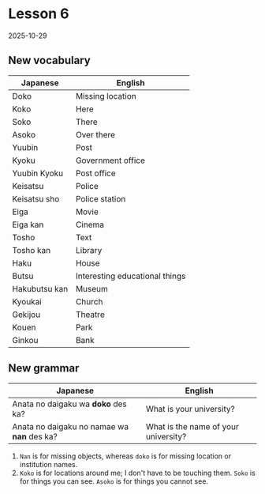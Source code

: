 # Lesson 6

2025-10-29

## New vocabulary

| Japanese      | English                        |
| ------------- | ------------------------------ |
| Doko          | Missing location               |
| Koko          | Here                           |
| Soko          | There                          |
| Asoko         | Over there                     |
| Yuubin        | Post                           |
| Kyoku         | Government office              |
| Yuubin Kyoku  | Post office                    |
| Keisatsu      | Police                         |
| Keisatsu sho  | Police station                 |
| Eiga          | Movie                          |
| Eiga kan      | Cinema                         |
| Tosho         | Text                           |
| Tosho kan     | Library                        |
| Haku          | House                          |
| Butsu         | Interesting educational things |
| Hakubutsu kan | Museum                         |
| Kyoukai       | Church                         |
| Gekijou       | Theatre                        |
| Kouen         | Park                           |
| Ginkou        | Bank                           |

## New grammar

| Japanese                                     | English                              |
| -------------------------------------------- | ------------------------------------ |
| Anata no daigaku wa **doko** des ka?         | What is your university?             |
| Anata no daigaku no namae wa **nan** des ka? | What is the name of your university? |

1. `Nan` is for missing objects, whereas `doko` is for missing location or institution names.
2. `Koko` is for locations around me; I don't have to be touching them. `Soko` is for things you can see. `Asoko` is for things you cannot see.
